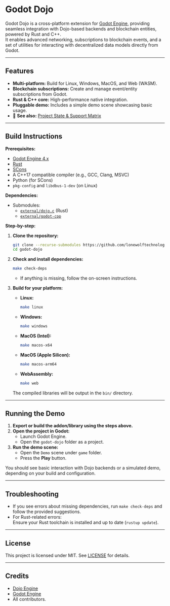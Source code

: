 # Godot Dojo

Godot Dojo is a cross-platform extension for [Godot Engine](https://godotengine.org/), providing seamless integration with Dojo-based backends and blockchain entities, powered by Rust and C++.  
It enables advanced networking, subscriptions to blockchain events, and a set of utilities for interacting with decentralized data models directly from Godot.

---

## Features

- **Multi-platform:** Build for Linux, Windows, MacOS, and Web (WASM).
- **Blockchain subscriptions:** Create and manage event/entity subscriptions from Godot.
- **Rust & C++ core:** High-performance native integration.
- **Pluggable demo:** Includes a simple demo scene showcasing basic usage.
- 📄 **See also:** [Project State & Support Matrix](project-state.md)

---

## Build Instructions

**Prerequisites:**
- [Godot Engine 4.x](https://godotengine.org/)
- [Rust](https://www.rust-lang.org/tools/install)
- [SCons](https://scons.org/pages/download.html)
- A C++17 compatible compiler (e.g., GCC, Clang, MSVC)
- Python (for SCons)
- `pkg-config` and `libdbus-1-dev` (on Linux)

**Dependencies:**
- Submodules:
    - [`external/dojo.c`](https://github.com/dojoengine/dojo.c) (Rust)
    - [`external/godot-cpp`](https://github.com/godotengine/godot-cpp)

**Step-by-step:**

1. **Clone the repository:**
    ```bash
    git clone --recurse-submodules https://github.com/lonewolftechnology/godot-dojo
    cd godot-dojo
    ```

2. **Check and install dependencies:**
    ```bash
    make check-deps
    ```

    - If anything is missing, follow the on-screen instructions.

3. **Build for your platform:**
    - **Linux:**
      ```bash
      make linux
      ```
    - **Windows:**
      ```bash
      make windows
      ```
    - **MacOS (Intel):**
      ```bash
      make macos-x64
      ```
    - **MacOS (Apple Silicon):**
      ```bash
      make macos-arm64
      ```
    - **WebAssembly:**
      ```bash
      make web
      ```

   The compiled libraries will be output in the `bin/` directory.

---

## Running the Demo

1. **Export or build the addon/library using the steps above.**
2. **Open the project in Godot:**
    - Launch Godot Engine.
    - Open the `godot-dojo` folder as a project.
3. **Run the demo scene:**
    - Open the `Demo` scene under `game` folder.
    - Press the **Play** button.

You should see basic interaction with Dojo backends or a simulated demo, depending on your build and configuration.

---

## Troubleshooting

- If you see errors about missing dependencies, run `make check-deps` and follow the provided suggestions.
- For Rust-related errors:  
  Ensure your Rust toolchain is installed and up to date (`rustup update`).

---

## License

This project is licensed under MIT. See [LICENSE](LICENSE) for details.

---

## Credits

- [Dojo Engine](https://github.com/dojoengine)
- [Godot Engine](https://godotengine.org/)
- All contributors.
